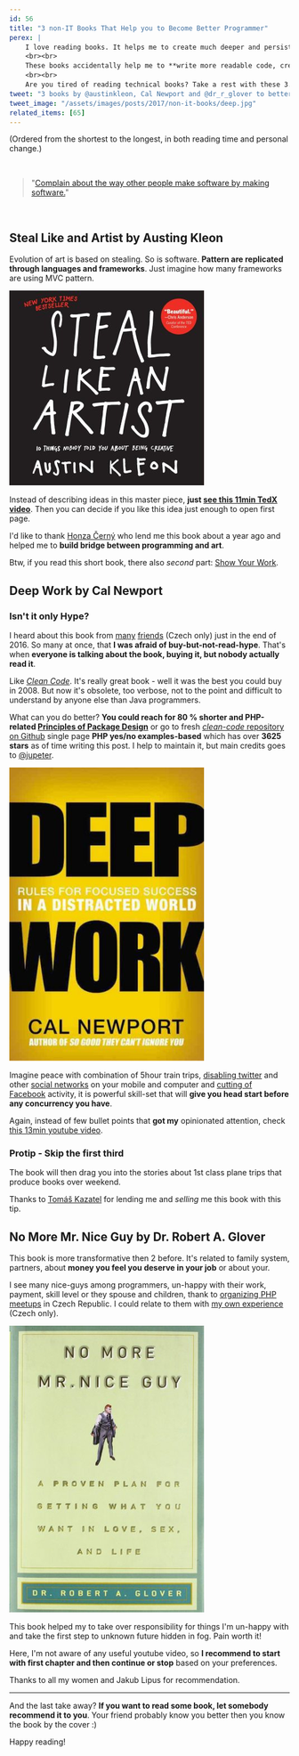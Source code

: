 ```yaml
---
id: 56
title: "3 non-IT Books That Help you to Become Better Programmer"
perex: |
    I love reading books. It helps me to create much deeper and persistent neural connections than any other form of self-education.
    <br><br>
    These books accidentally help me to **write more readable code, create understandable and smart architecture** or **manage open-source in more polite and leading way**.
    <br><br>
    Are you tired of reading technical books? Take a rest with these 3.
tweet: "3 books by @austinkleon, Cal Newport and @dr_r_glover to better code #php #cleancode"
tweet_image: "/assets/images/posts/2017/non-it-books/deep.jpg"
related_items: [65]
---
```



(Ordered from the shortest to the longest, in both reading time and personal change.)


<br>

<blockquote class="blockquote">
    "<a href="http://notes.torrez.org/2011/04/an-empathetic-plan.html">Complain about the way other people make software by making software.</a>"
</blockquote>

<br>


## Steal Like and Artist by Austing Kleon

Evolution of art is based on stealing. So is software. **Pattern are replicated through languages and frameworks**. Just imagine how many frameworks are using MVC pattern.

<div class="text-center">
    <img src="/assets/images/posts/2017/non-it-books/steal.jpg">
</div>

Instead of describing ideas in this master piece, **just [see this 11min TedX video](https://www.youtube.com/watch?v=oww7oB9rjgw)**. Then you can decide if you like this idea just enough to open first page.

I'd like to thank [Honza Černý](http://honzacerny.com/) who lend me this book about a year ago and helped me to **build bridge between programming and art**.

Btw, if you read this short book, there also *second* part: [Show Your Work](https://austinkleon.com/show-your-work/).


## Deep Work by Cal Newport

### Isn't it only Hype?

I heard about this book from [many](https://tomaskazatel.cz/) [friends](https://www.vzhurudolu.cz/blog/75-hluboka-prace) (Czech only) just in the end of 2016. So many at once, that **I was afraid of buy-but-not-read-hype**. That's when **everyone is talking about the book, buying it, but nobody actually read it**.

Like [*Clean Code*](https://www.amazon.com/Clean-Code-Handbook-Software-Craftsmanship/dp/0132350882). It's really great book - well it was the best you could buy in 2008. But now it's obsolete, too verbose, not to the point and difficult to understand by anyone else than Java programmers.

What can you do better?  **You could reach for 80 % shorter and PHP-related [Principles of Package Design](https://leanpub.com/principles-of-package-design)** or go to fresh [*clean-code* repository on Github](https://github.com/jupeter/clean-code-php) single page **PHP yes/no examples-based** which has over **3625 stars** as of time writing this post. I help to maintain it, but main credits goes to [@jupeter](https://github.com/jupeter/).

<div class="text-center">
    <img src="/assets/images/posts/2017/non-it-books/deep.jpg">
</div>

Imagine peace with combination of 5hour train trips, [disabling twitter](/blog/2017/01/20/4-emotional-reasons-why-I-quit-my-twitter/) and other [social networks](/blog/2017/01/05/why-I-deleted-my-linkedin-account/) on your mobile and computer and [cutting of Facebook](https://zenhabits.net/unline/) activity, it is powerful skill-set that will **give you head start before any concurrency you have**.


Again, instead of few bullet points that **got my** opinionated attention, check [this 13min youtube video](https://www.youtube.com/watch?v=3E7hkPZ-HTk).

### Protip - Skip the first third

The book will then drag you into the stories about 1st class plane trips that produce books over weekend.

Thanks to [Tomáš Kazatel](https://tomaskazatel.cz) for lending me and *selling* me this book with this tip.

## No More Mr. Nice Guy by Dr. Robert A. Glover

This book is more transformative then 2 before. It's related to family system, partners, about **money you feel you deserve in your job** or about your.

I see many nice-guys among programmers, un-happy with their work, payment, skill level or they spouse and children, thank to [organizing PHP meetups](https://pehapkari.cz/) in Czech Republic. I could relate to them with [my own experience](https://www.youtube.com/watch?v=GFu5ONiHnMA) (Czech only).

<div class="text-center">
    <img src="/assets/images/posts/2017/non-it-books/nice.jpg">
</div>

This book helped my to take over responsibility for things I'm un-happy with and take the first step to unknown future hidden in fog. Pain worth it!

Here, I'm not aware of any useful youtube video, so **I recommend to start with first chapter and then continue or stop** based on your preferences.

Thanks to all my women and Jakub Lipus for recommendation.

---

And the last take away? **If you want to read some book, let somebody recommend it to you**. Your friend probably know you better then you know the book by the cover :)



Happy reading!
